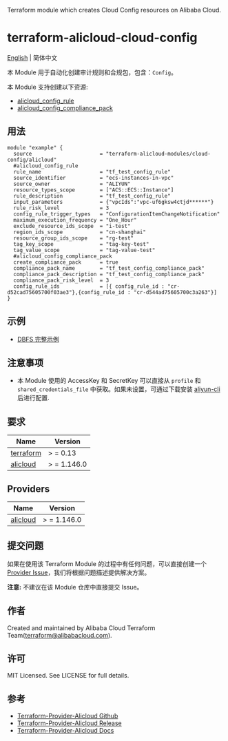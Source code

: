 Terraform module which creates Cloud Config resources on Alibaba Cloud.

terraform-alicloud-cloud-config
=====================================================================

[English](README.md) | 简体中文

本 Module 用于自动化创建审计规则和合规包，包含：`Config`。

本 Module 支持创建以下资源:

* [alicloud_config_rule](https://registry.terraform.io/providers/aliyun/alicloud/latest/docs/resources/config_rule)
* [alicloud_config_compliance_pack](https://registry.terraform.io/providers/aliyun/alicloud/latest/docs/resources/config_compliance_pack)

## 用法

```hcl
module "example" {
  source                      = "terraform-alicloud-modules/cloud-config/alicloud"
  #alicloud_config_rule
  rule_name                   = "tf_test_config_rule"
  source_identifier           = "ecs-instances-in-vpc"
  source_owner                = "ALIYUN"
  resource_types_scope        = ["ACS::ECS::Instance"]
  rule_description            = "tf_test_config_rule"
  input_parameters            = {"vpcIds":"vpc-uf6gksw4ctjd******"}
  rule_risk_level             = 3
  config_rule_trigger_types   = "ConfigurationItemChangeNotification"
  maximum_execution_frequency = "One_Hour"
  exclude_resource_ids_scope  = "i-test"
  region_ids_scope            = "cn-shanghai"
  resource_group_ids_scope    = "rg-test"
  tag_key_scope               = "tag-key-test"
  tag_value_scope             = "tag-value-test"
  #alicloud_config_compliance_pack
  create_compliance_pack      = true
  compliance_pack_name        = "tf_test_config_compliance_pack"
  compliance_pack_description = "tf_test_config_compliance_pack"
  compliance_pack_risk_level  = 3
  config_rule_ids             = [{ config_rule_id : "cr-d52cad75605700f03ae3"},{config_rule_id : "cr-d544ad75605700c3a263"}]
}
```

## 示例

* [DBFS 完整示例](https://github.com/terraform-alicloud-modules/terraform-alicloud-cloud-config/tree/main/examples/complete)

## 注意事项

* 本 Module 使用的 AccessKey 和 SecretKey 可以直接从 `profile` 和 `shared_credentials_file`
  中获取。如果未设置，可通过下载安装 [aliyun-cli](https://github.com/aliyun/aliyun-cli#installation) 后进行配置.

## 要求

| Name | Version |
|------|---------|
| <a name="requirement_terraform"></a> [terraform](#requirement\_terraform) | > = 0.13 |
| <a name="requirement_alicloud"></a> [alicloud](#requirement\_alicloud) | > = 1.146.0 |

## Providers

| Name | Version |
|------|---------|
| <a name="provider_alicloud"></a> [alicloud](#provider\_alicloud) | > = 1.146.0 |

## 提交问题

如果在使用该 Terraform Module
的过程中有任何问题，可以直接创建一个 [Provider Issue](https://github.com/aliyun/terraform-provider-alicloud/issues/new)，我们将根据问题描述提供解决方案。

**注意:** 不建议在该 Module 仓库中直接提交 Issue。

## 作者

Created and maintained by Alibaba Cloud Terraform Team(terraform@alibabacloud.com).

## 许可

MIT Licensed. See LICENSE for full details.

## 参考

* [Terraform-Provider-Alicloud Github](https://github.com/aliyun/terraform-provider-alicloud)
* [Terraform-Provider-Alicloud Release](https://releases.hashicorp.com/terraform-provider-alicloud/)
* [Terraform-Provider-Alicloud Docs](https://registry.terraform.io/providers/aliyun/alicloud/latest/docs)
